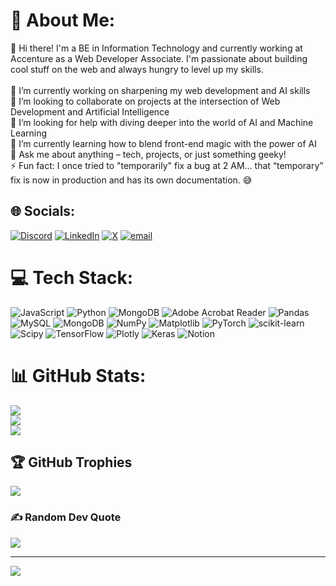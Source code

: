 # 💫 About Me:
👋 Hi there! I'm a BE in Information Technology and currently working at Accenture as a Web Developer Associate. I'm passionate about building cool stuff on the web and always hungry to level up my skills.<br><br>🔭 I’m currently working on sharpening my web development and AI skills<br>👯 I’m looking to collaborate on projects at the intersection of Web Development and Artificial Intelligence<br>🤝 I’m looking for help with diving deeper into the world of AI and Machine Learning<br>🌱 I’m currently learning how to blend front-end magic with the power of AI<br>💬 Ask me about anything – tech, projects, or just something geeky!<br>⚡ Fun fact: I once tried to "temporarily" fix a bug at 2 AM… that “temporary” fix is now in production and has its own documentation. 😅


## 🌐 Socials:
[![Discord](https://img.shields.io/badge/Discord-%237289DA.svg?logo=discord&logoColor=white)](https://discord.gg/4h5gcYF6u4) [![LinkedIn](https://img.shields.io/badge/LinkedIn-%230077B5.svg?logo=linkedin&logoColor=white)](https://linkedin.com/in/amirmadoo10) [![X](https://img.shields.io/badge/X-black.svg?logo=X&logoColor=white)](https://x.com/@pOiNtlEssAmir) [![email](https://img.shields.io/badge/Email-D14836?logo=gmail&logoColor=white)](mailto:amirmadoo4590@gmail.com) 

# 💻 Tech Stack:
![JavaScript](https://img.shields.io/badge/javascript-%23323330.svg?style=for-the-badge&logo=javascript&logoColor=%23F7DF1E) ![Python](https://img.shields.io/badge/python-3670A0?style=for-the-badge&logo=python&logoColor=ffdd54) ![MongoDB](https://img.shields.io/badge/MongoDB-%234ea94b.svg?style=for-the-badge&logo=mongodb&logoColor=white) ![Adobe Acrobat Reader](https://img.shields.io/badge/Adobe%20Acrobat%20Reader-EC1C24.svg?style=for-the-badge&logo=Adobe%20Acrobat%20Reader&logoColor=white) ![Pandas](https://img.shields.io/badge/pandas-%23150458.svg?style=for-the-badge&logo=pandas&logoColor=white) ![MySQL](https://img.shields.io/badge/mysql-4479A1.svg?style=for-the-badge&logo=mysql&logoColor=white) ![MongoDB](https://img.shields.io/badge/MongoDB-%234ea94b.svg?style=for-the-badge&logo=mongodb&logoColor=white) ![NumPy](https://img.shields.io/badge/numpy-%23013243.svg?style=for-the-badge&logo=numpy&logoColor=white) ![Matplotlib](https://img.shields.io/badge/Matplotlib-%23ffffff.svg?style=for-the-badge&logo=Matplotlib&logoColor=black) ![PyTorch](https://img.shields.io/badge/PyTorch-%23EE4C2C.svg?style=for-the-badge&logo=PyTorch&logoColor=white) ![scikit-learn](https://img.shields.io/badge/scikit--learn-%23F7931E.svg?style=for-the-badge&logo=scikit-learn&logoColor=white) ![Scipy](https://img.shields.io/badge/SciPy-%230C55A5.svg?style=for-the-badge&logo=scipy&logoColor=%white) ![TensorFlow](https://img.shields.io/badge/TensorFlow-%23FF6F00.svg?style=for-the-badge&logo=TensorFlow&logoColor=white) ![Plotly](https://img.shields.io/badge/Plotly-%233F4F75.svg?style=for-the-badge&logo=plotly&logoColor=white) ![Keras](https://img.shields.io/badge/Keras-%23D00000.svg?style=for-the-badge&logo=Keras&logoColor=white) ![Notion](https://img.shields.io/badge/Notion-%23000000.svg?style=for-the-badge&logo=notion&logoColor=white)
# 📊 GitHub Stats:
![](https://github-readme-stats.vercel.app/api?username=fluXamir&theme=github_dark&hide_border=false&include_all_commits=false&count_private=false)<br/>
![](https://nirzak-streak-stats.vercel.app/?user=fluXamir&theme=github_dark&hide_border=false)<br/>
![](https://github-readme-stats.vercel.app/api/top-langs/?username=fluXamir&theme=github_dark&hide_border=false&include_all_commits=false&count_private=false&layout=compact)

## 🏆 GitHub Trophies
![](https://github-profile-trophy.vercel.app/?username=fluXamir&theme=dark&no-frame=false&no-bg=true&margin-w=4)

### ✍️ Random Dev Quote
![](https://quotes-github-readme.vercel.app/api?type=horizontal&theme=dark)

---
[![](https://visitcount.itsvg.in/api?id=fluXamir&icon=0&color=3)](https://visitcount.itsvg.in)

